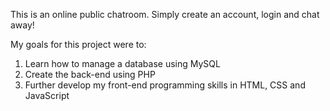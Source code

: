This is an online public chatroom. Simply create an account, login and chat away!

My goals for this project were to:
1. Learn how to manage a database using MySQL
2. Create the back-end using PHP
3. Further develop my front-end programming skills in HTML, CSS and JavaScript
